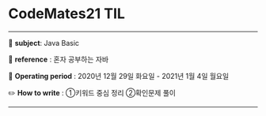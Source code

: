 # CodeMates21 TIL 



---

:school: **subject**: Java Basic

:green_book: **reference** : 혼자 공부하는 자바

:date: **Operating period** : 2020년 12월 29일 화요일 - 2021년 1월 4일 월요일

:pencil2: **How to write** : ①키워드 중심 정리 ②확인문제 풀이

---


